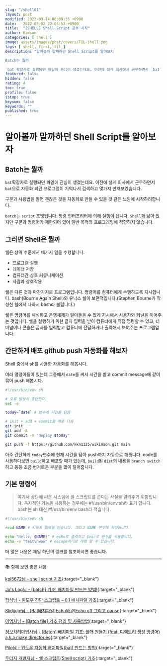 ```yaml
---
slug: "/shell01"
layout: post
modified: 2022-03-14 00:09:35 +0900
date:   2022-03-02 22:04:53 +0900
title:  "[SHELL] Shell Script 공부 시작"
author: Kimson
categories: [ shell ]
image: assets/images/post/covers/TIL-shell.png
tags: [ shell, first, til ]
description: "알아볼까 말까하던 Shell Script를 알아보자

Batch는 뭘까

`bat`확장자로 실행되던 파일에 관심이 생겼는데요. 이전에 설게 회사에서 근무하면서 `bat`으로 자동화 되던 프로그램이 기억나서 검색하고 몇가지 만져보았습니다."
featured: false
hidden: false
rating: 4
toc: true
profile: false
istop: true
keysum: false
keywords: ""
published: true
---
```


# 알아볼까 말까하던 Shell Script를 알아보자

## Batch는 뭘까

`bat`확장자로 실행되던 파일에 관심이 생겼는데요. 이전에 설게 회사에서 근무하면서 `bat`으로 자동화 되던 프로그램이 기억나서 검색하고 몇가지 만져보았습니다.

구문과 사용법을 알면 괜찮은 것을 자동화로 만들 수 있을 것 같은 느낌에 시작하려합니다.

`batch`는 `script` 포맷입니다. 명령 인터프리터에 의해 실행이 됩니다. `Shell`과 닮아 있지만 구문과 명령어가 제한되어 있어 일반 목적의 프로그래밍에 적합하지 않습니다.

## 그러면 Shell은 뭘까

쉘은 상위 수준에서 네가지 일을 수행합니다.

- 프로그램 실행
- 데이터 저장
- 컴퓨터간 상호 커뮤니케이션
- 사람과 상호작용

쉘은 다른 것과 마찬가지로 프로그램입니다. 명령어를 컴퓨터에게 수행하도록 지시합니다. bash(Bourne Again Shell)와 유닉스 쉘이 보편적입니다.(Stephen Bourne가 작성한 쉘에서 나와서 bash라 불립니다.)

쉘은 명령어를 해석하고 운영체제가 알아들을 수 있게 지시해서 사용자와 커널을 이어주는 것입니다. 쉘을 실행하기 위한 글자 입력을 받아 컴퓨터에게 직접 명령할 수 있고, 터미널이나 콘솔은 글자를 입력받고 컴퓨터에 전달하거나 출력해서 보여주는 프로그램입니다.

## 간단하게 배포 github push 자동화를 해보자

Shell 중에서 sh를 사용한 자동화를 해봅시다.

여러 명령어들이 있는데 그중에서 `date`를 써서 시간을 받고 commit message에 같이 묶어 push 해봅시다.

```sh
#!/usr/bin/env sh

# 오류 발생시 중단한다.
set -e

today=`date` # 변수에 시간을 담음

# init + add + commit을 해준 다음
git init
git add -A
git commit -m "deploy $today"

git push -f https://github.com/kkn1125/wikimson.git main
```

아주 간단하게 `today`변수에 현재 시간을 담아 push까지 자동으로 해줍니다. node를 사용하다보면 `build`하고 배포할 때가 있는데, `build`된 `dist`의 내용을 `branch switch`하고 등등 조금 번거로운 부분을 많이 덜어줍니다.

## 기본 명령어

> 여기서 상단에 #!은 시스템에 셸 스크립트를 쓴다는 사실을 알려주기 위함입니다. 독자적인 기능을 사용하는 경우에는 #!/usr/bin/env sh라 표기 합니다. bash는 sh 대신 #!/usr/bin/env bash라 적습니다.

```sh
#!/usr/bin/env sh

read NAME # 사용자 입력을 받습니다. 그리고 NAME 변수에 저장됩니다.

echo "Hello, $NAME!" # echo로 출력하고 $var로 변수를 사용합니다.
echo -e "test\nwow" # escape처리로 개행 할 수 있습니다.
```

더 많은 내용은 제일 하단의 링크를 참조하시면 좋습니다.

-----

📚 함께 보면 좋은 내용

[kpl5672님 - shell script 기초](https://velog.io/@kpl5672/shell-script-%EA%B8%B0%EC%B4%88){:target="_blank"}

[Jo's Log님 - [batch] 기초! 배치파일 만드는 방법!](https://jolog.tistory.com/30){:target="_blank"}

[학식님 - 윈도우 진단 스크립트 – 0.1 배치파일 기초](https://hagsig.tistory.com/2){:target="_blank"}

[Skdjjdje님 - [Bat배치파일]Echo와 @Echo off 그리고 pause](https://skdjjdje.tistory.com/2){:target="_blank"}

[이엠지님 - [Batch file] 기초 정리 및 사용방법](https://emgblog.tistory.com/7){:target="_blank"}

[정보처리마법사님 - [Batch] 배치파일 기초: 폴더 만들기 (feat. 디렉토리 생성 명령어) a.k.a make directories](https://ssscool.tistory.com/412){:target="_blank"}

[Pilo님 - 윈도우 자동화 배치파일(bat) 만드는 방법](https://coconuts.tistory.com/358){:target="_blank"}

[두더지 개발자님 - 쉘 스크립트(Shell script) 기초](https://engineer-mole.tistory.com/200){:target="_blank"}